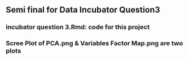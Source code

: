 ## Semi final for Data Incubator Question3
### incubator question 3.Rmd: code for this project
### Scree Plot of PCA.png & Variables Factor Map.png are two plots
